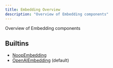 ```yaml
---
title: Embedding Overview
description: "Overview of Embedding components"
---
```

Overview of Embedding components
## Builtins
* [NoopEmbedding](/docs/components/embedding/noopembedding/)
* [OpenAIEmbedding](/docs/components/embedding/openaiembedding/) (default)